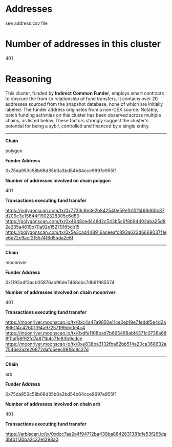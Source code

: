 # Addresses

see address.csv file

# Number of addresses in this cluster

401

# Reasoning

This cluster, funded by **Indirect Common Funder**, employs smart contracts to obscure the from-to relationship of fund transfers. It contains over 20 addresses sourced from the snapshot database, none of which are initially labeled. The funder address originates from a non-CEX source. Notably, batch funding activities on this cluster has been observed across multiple chains, as listed below. These factors strongly suggest the cluster's potential for being a sybil, controlled and financed by a single entity.


---

**Chain**

polygon

**Funder Address**

0x75da953c58b68d35b0a3bd54b64cce9697e955f1

**Number of addresses involved on chain polygon**

401

**Transactions executing fund transfer**

https://polygonscan.com/tx/0x7733c6e3e2b842540e59efb10f1466d60c87d209c3e15644f1902328305c6d60
https://polygonscan.com/tx/0x4648ced448d2c543b5c6f8b94402aba25d82a235a4619b70a92e15270165cb15
https://polygonscan.com/tx/0x5e3cad448916aceeafc893a623d6669037f1ee6d72c9acf2f5574f6d5bda2e6f


---

**Chain**

moonriver

**Funder Address**

0x1193a4f3acb05876ab96de7468dbc7db91985574

**Number of addresses involved on chain moonriver**

401

**Transactions executing fund transfer**

https://moonriver.moonscan.io/tx/0xc4a47a9850e11ce2ebf9e71eddf5e4d2a8661f4c42601f94a97257199db0e4c4
https://moonriver.moonscan.io/tx/0xdfe1108bad7b695488abf4371c0738a688f0af56f92fd7a871b4c71e83b9cdce
https://moonriver.moonscan.io/tx/0xe838ba3132fba62bb514a20ca368632a7546e2a2e26872dafd5eec98f8c8c27d


---

**Chain**

arb

**Funder Address**

0x75da953c58b68d35b0a3bd54b64cce9697e955f1

**Number of addresses involved on chain arb**

401

**Transactions executing fund transfer**

https://arbiscan.io/tx/0xdcc7aa2a4f94712ba438ba8842631381dfe53f265da3bfb1130ba2c32e1298a0

